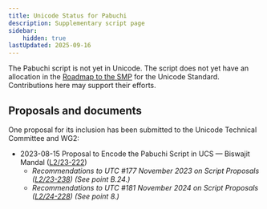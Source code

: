```yaml
---
title: Unicode Status for Pabuchi
description: Supplementary script page
sidebar:
    hidden: true
lastUpdated: 2025-09-16
---
```


The Pabuchi script is not yet in Unicode. The script does not yet have an allocation in the [Roadmap to the SMP](http://www.unicode.org/roadmaps/smp/) for the Unicode Standard.  Contributions here may support their efforts.

## Proposals and documents

One proposal for its inclusion has been submitted to the Unicode Technical Committee and WG2:
- 2023-08-15 Proposal to Encode the Pabuchi Script in UCS — Biswajit Mandal ([L2/23-222](http://www.unicode.org/cgi-bin/GetMatchingDocs.pl?L2/23-222))
  - _Recommendations to UTC #177 November 2023 on Script Proposals ([L2/23-238](http://www.unicode.org/cgi-bin/GetMatchingDocs.pl?L2/23-238)) (See point B.24.)_
  - _Recommendations to UTC #181 November 2024 on Script Proposals ([L2/24-228](http://www.unicode.org/cgi-bin/GetMatchingDocs.pl?L2/24-228)) (See point 8.)_
